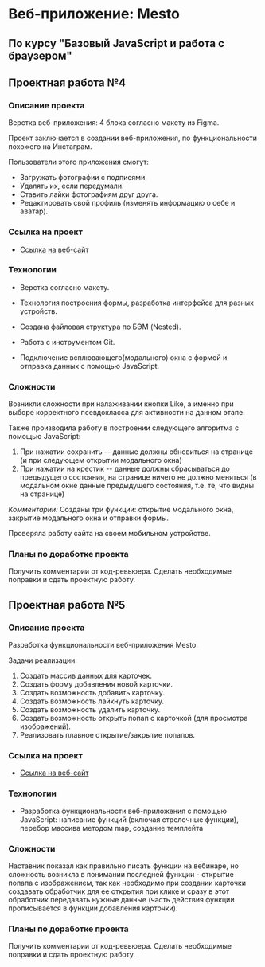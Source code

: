 # Веб-приложение: Mesto
По курсу "Базовый JavaScript и работа с браузером"
---
## Проектная работа №4
### Описание проекта
Верстка веб-приложения: 4 блока согласно макету из Figma.

Проект заключается в создании веб-приложения, по функциональности похожего на Инстаграм.

Пользователи этого приложения смогут:
* Загружать фотографии с подписями.
* Удалять их, если передумали.
* Ставить лайки фотографиям друг друга.
* Редактировать свой профиль (изменять информацию о себе и аватар).
### Ссылка на проект
* [Ссылка на веб-сайт](https://margarita-tsaruk.github.io/mesto/.html)

### Технологии
* Верстка согласно макету.

* Технология построения формы, разработка интерфейса для разных устройств.

* Создана файловая структура по БЭМ (Nested).

* Работа с инструментом Git.

* Подключение всплювающего(модального) окна с формой и отправка данных с помощью JavaScript.
### Сложности
Возникли сложности при налаживании кнопки Like, а именно при выборе корректного псевдокласса для активности на данном этапе.

Также производила работу в построении следующего алгоритма с помощью JavaScript:

1. При нажатии сохранить -- данные должны обновиться на странице (и при следующем открытии модального окна)
2. При нажатии на крестик -- данные должны сбрасываться до предыдущего состояния, на странице ничего не должно меняться (в модальном окне данные предыдущего состояния, т.е. те, что видны на странице)

*Комментарии:*
Созданы три функции: открытие модального окна, закрытие модального окна и отправки формы.

Проверяла работу сайта на своем мобильном устройстве.

### Планы по доработке проекта
Получить комментарии от код-ревьюера. Сделать необходимые поправки и сдать проектную работу.

## Проектная работа №5
### Описание проекта
Разработка функциональности веб-приложения Mesto.

Задачи реализации:

1. Создать массив данных для карточек.
2. Создать форму добавления новой карточки.
3. Создать возможность добавить карточку.
4. Создать возможность лайкнуть карточку.
5. Создать возможность удалить карточку.
6. Создать возможность открыть попап с карточкой (для просмотра изображений).
7. Реализовать плавное открытие/закрытие попапов.
### Ссылка на проект
* [Ссылка на веб-сайт](https://margarita-tsaruk.github.io/mesto/index.html)

### Технологии
* Разработка функциональности веб-приложения с помощью JavaScript: написание функций (включая стрелочные функции), перебор массива методом map, создание темплейта

### Сложности
Наставник показал как правильно писать функции на вебинаре, но сложность возникла в понимании последней функции - открытие попапа с изображением, так как необходимо при создании карточки создавать обработчик для ее открытия при клике и сразу в этот обработчик передавать нужные данные (часть действия функции прописывается в функции добавления карточки).

### Планы по доработке проекта
Получить комментарии от код-ревьюера. Сделать необходимые поправки и сдать проектную работу.
